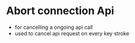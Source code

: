 # Abort connection Api

- for cancelling a ongoing api call
- used to cancel api request on every key stroke
